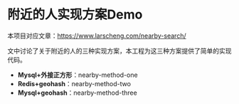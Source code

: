 # 附近的人实现方案Demo

本项目对应文章：https://www.larscheng.com/nearby-search/

文中讨论了关于附近的人的三种实现方案，本工程为这三种方案提供了简单的实现代码。

- **Mysql+外接正方形**：nearby-method-one
- **Redis+geohash**：nearby-method-two
- **Mysql+geohash**：nearby-method-three
